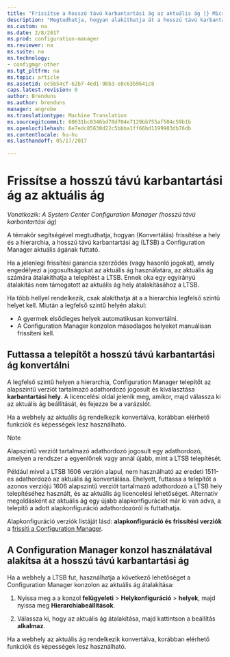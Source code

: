 ```yaml
---
title: "Frissítse a hosszú távú karbantartási ág az aktuális ág |} Microsoft Docs"
description: "Megtudhatja, hogyan alakíthatja át a hosszú távú karbantartási ág helyet aktuális ág helyhez."
ms.custom: na
ms.date: 2/8/2017
ms.prod: configuration-manager
ms.reviewer: na
ms.suite: na
ms.technology:
- configmgr-other
ms.tgt_pltfrm: na
ms.topic: article
ms.assetid: ec5b54cf-62b7-4ed1-9bb3-e8c63b9641c8
caps.latest.revision: 0
author: Brenduns
ms.author: brenduns
manager: angrobe
ms.translationtype: Machine Translation
ms.sourcegitcommit: 60631bc0346bd78d704e7129bb755af504c59b1b
ms.openlocfilehash: 6e7edc85630d22c5bbba1ff66bd1199903db76db
ms.contentlocale: hu-hu
ms.lasthandoff: 05/17/2017

---
```



# <a name="upgrade-the-long-term-servicing-branch-to-the-current-branch"></a>Frissítse a hosszú távú karbantartási ág az aktuális ág

*Vonatkozik: A System Center Configuration Manager (hosszú távú karbantartási ág)*

A témakör segítségével megtudhatja, hogyan (Konvertálás) frissítése a hely és a hierarchia, a hosszú távú karbantartási ág (LTSB) a Configuration Manager aktuális ágának futtató.

Ha a jelenlegi frissítési garancia szerződés (vagy hasonló jogokat), amely engedélyezi a jogosultságokat az aktuális ág használatára, az aktuális ág számára átalakíthatja a telepítést a LTSB.  Ennek oka egy egyirányú átalakítás nem támogatott az aktuális ág hely átalakításához a LTSB.

Ha több hellyel rendelkezik, csak alakíthatja át a a hierarchia legfelső szintű helyet kell. Miután a legfelső szintű helyén alakul:
- A gyermek elsődleges helyek automatikusan konvertálni.
-    A Configuration Manager konzolon másodlagos helyeket manuálisan frissíteni kell.

## <a name="run-setup-to-convert-the-long-term-servicing-branch"></a>Futtassa a telepítőt a hosszú távú karbantartási ág konvertálni
A legfelső szintű helyen a hierarchia, Configuration Manager telepítőt az alapszintű verziót tartalmazó adathordozó jogosult és kiválasztása **karbantartási hely**.  A licencelési oldal jelenik meg, amikor, majd válassza ki az aktuális ág beállítását, és fejezze be a varázslót.

Ha a webhely az aktuális ág rendelkezik konvertálva, korábban elérhető funkciók és képességek lesz használható.

> [!NOTE]  
> Alapszintű verziót tartalmazó adathordozó jogosult egy adathordozó, amelyen a rendszer a egyenlőnek vagy annál újabb, mint a LTSB telepítését.

Például mivel a LTSB 1606 verzión alapul, nem használható az eredeti 1511-es adathordozó az aktuális ág konvertálása. Ehelyett, futtassa a telepítőt a azonos verziójú 1606 alapszintű verziót tartalmazó adathordozó a LTSB hely telepítéséhez használt, és az aktuális ág licencelési lehetőséget.  Alternatív megoldásként az aktuális ág egy újabb alapkonfigurációt már ki van adva, a telepítő a adott alapkonfiguráció adathordozóról is futtathatja.

Alapkonfiguráció verziók listáját lásd: **alapkonfiguráció és frissítési verziók** a [frissíti a Configuration Manager](/sccm/core/servers/manage/updates).

## <a name="use-the-configuration-manager-console-to-convert-the-long-term-servicing-branch"></a>A Configuration Manager konzol használatával alakítsa át a hosszú távú karbantartási ág
Ha a webhely a LTSB fut, használhatja a következő lehetőséget a Configuration Manager konzolon az aktuális ág átalakítása:

 1. Nyissa meg a a konzol **felügyeleti** > **Helykonfiguráció** > **helyek**, majd nyissa meg **Hierarchiabeállítások**.  

 2. Válassza ki, hogy az aktuális ág átalakítása, majd kattintson a beállítás **alkalmaz**.  

Ha a webhely az aktuális ág rendelkezik konvertálva, korábban elérhető funkciók és képességek lesz használható.

